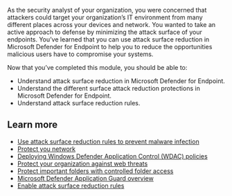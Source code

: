 As the security analyst of your organization, you were concerned that attackers could target your organization’s IT environment from many different places across your devices and network. You wanted to take an active approach to defense by minimizing the attack surface of your endpoints. You’ve learned that you can use attack surface reduction in Microsoft Defender for Endpoint to help you to reduce the opportunities malicious users have to compromise your systems.

Now that you’ve completed this module, you should be able to:

- Understand attack surface reduction in Microsoft Defender for Endpoint.
- Understand the different surface attack reduction protections in Microsoft Defender for Endpoint.
- Understand attack surface reduction rules.

## Learn more

- [Use attack surface reduction rules to prevent malware infection](https://docs.microsoft.com/microsoft-365/security/defender-endpoint/attack-surface-reduction)
- [Protect you network](https://docs.microsoft.com/microsoft-365/security/defender-endpoint/network-protection)
- [Deploying Windows Defender Application Control (WDAC) policies](https://docs.microsoft.com/windows/security/threat-protection/windows-defender-application-control/windows-defender-application-control-deployment-guide)
- [Protect your organization against web threats](https://docs.microsoft.com/microsoft-365/security/defender-endpoint/web-threat-protection)
- [Protect important folders with controlled folder access](https://docs.microsoft.com/microsoft-365/security/defender-endpoint/controlled-folders)
- [Microsoft Defender Application Guard overview](https://docs.microsoft.com/windows/security/threat-protection/microsoft-defender-application-guard/md-app-guard-overview)
- [Enable attack surface reduction rules](/microsoft-365/security/defender-endpoint/enable-attack-surface-reduction?view=o365-worldwide)